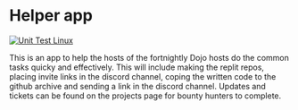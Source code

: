 # Helper app 

[![Unit Test Linux](https://github.com/fungss/Dojo-Helper-App/actions/workflows/unit-test.yaml/badge.svg?branch=main)](https://github.com/fungss/Dojo-Helper-App/actions/workflows/unit-test.yaml)

This is an app to help the hosts of the fortnightly Dojo hosts do the common tasks quicky and effectively. This will include making the replit repos, placing invite links in the discord channel, coping the written code to the github archive and sending a link in the discord channel. 
Updates and tickets can be found on the projects page for bounty hunters to complete. 
